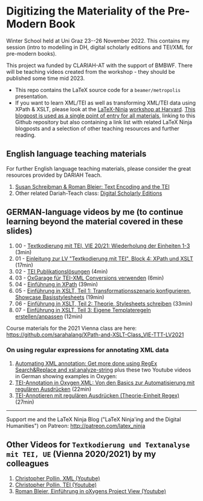 # Digitizing the Materiality of the Pre-Modern Book
Winter School held at Uni Graz 23--26 November 2022. 
This contains my session (intro to modelling in DH, digital scholarly editions and TEI/XML for pre-modern books). 

This project wa funded by CLARIAH-AT with the support of BMBWF. There will be teaching videos created from the workshop - they should be published some time mid 2023. 

* This repo contains the LaTeX source code for a `beamer/metropolis` presentation.
* If you want to learn XML/TEI as well as transforming XML/TEI data using XPath & XSLT, please look at the  [LaTeX-Ninja](https://latex-ninja.com/) [workshop at Harvard](https://medieval.fas.harvard.edu/event/beyond-tei-digital-editions-xpath-and-xslt-web-and-latex). [This blogpost is used as a single point of entry for all materials](https://latex-ninja.com/2022/04/17/first-ever-latex-ninja-workshop-at-harvard-beyond-tei-digital-editions-with-xpath-and-xslt-for-the-web-and-in-latex/), linking to this Github repository but also containing a link list with related LaTeX Ninja blogposts and a selection of other teaching resources and further reading.

## English language teaching materials 
For further English language teaching materials, please consider the great resources provided by DARIAH Teach.
1. [Susan Schreibman & Roman Bleier: Text Encoding and the TEI](https://teach.dariah.eu/mod/page/view.php?id=197)
2. Other related Dariah-Teach class: [Digital Scholarly Editions](https://teach.dariah.eu/course/view.php?id=32)

## GERMAN-language videos by me (to continue learning beyond the material covered in these slides)
1. 00 - [Textkodierung mit TEI, VIE 20/21: Wiederholung der Einheiten 1-3](https://youtu.be/DLrwNcqtCKo) (3min)
2. 01 - [Einleitung zur LV "Textkodierung mit TEI", Block 4: XPath und XSLT](https://youtu.be/hBGNiKITZxc) (17min)
3. 02 - [TEI Publikationslösungen](https://youtu.be/KrCH8dQm-S0) (4min)
4. 03 - [OxGarage für TEI-XML Conversions verwenden](https://youtu.be/FBSMU8MjYAs) (6min)
5. 04 - [Einführung in XPath](https://youtu.be/3CpzirXFPAg) (39min)
6. 05 - [Einführung in XSLT, Teil 1: Transformationsszenario konfigurieren, Showcase Basisstylesheets](https://youtu.be/caLdolt_lNM) (19min)
7. 06 - [Einführung in XSLT, Teil 2: Theorie, Stylesheets schreiben](https://youtu.be/y2nvVHVq_zg) (33min)
8. 07 - [Einführung in XSLT, Teil 3: Eigene Templateregeln erstellen/anpassen](https://www.youtube.com/watch?v=isiD9rmbPDI&t=6s) (12min)

Course materials for the 2021 Vienna class are here: https://github.com/sarahalang/XPath-and-XSLT-Class_VIE-TTT-LV2021

### On using regular expressions for annotating XML data
1. [Automating XML annotation: Get more done using RegEx Search&Replace and xsl:analyze-string](https://latex-ninja.com/2019/11/24/automating-xml-annotation-get-more-done-using-regex-searchreplace-and-xslanalyze-string/) plus these two Youtube videos in German showing  examples in Oxygen:
2. [TEI-Annotation in Oxygen XML: Von den Basics zur Automatisierung mit regulären Ausdrücken](https://www.youtube.com/watch?v=fnVV9N4kkQ8&t=1085s) (22min)
3. [TEI-Annotieren mit regulären Ausdrücken (Theorie-Einheit Regex)](https://www.youtube.com/watch?v=pj3jdEkSa7g) (27min)
 

----------------------------------------------------
Support me and the LaTeX Ninja Blog ("LaTeX Ninja'ing and the Digital Humanities") on Patreon: http://patreon.com/latex_ninja

## Other Videos for `Textkodierung und Textanalyse mit TEI, UE` (Vienna 2020/2021) by my colleagues 
1. [Christopher Pollin, XML (Youtube)](https://www.youtube.com/watch?v=1ap-zO_bTMs)
2. [Christopher Pollin, TEI (Youtube)](https://www.youtube.com/watch?v=j0VwsoGEfrk&feature=youtu.be)
3. [Roman Bleier, Einführung in oXygens Project View (Youtube)](https://www.youtube.com/watch?v=qqvF2WG8t6A&feature=youtu.be)
